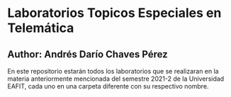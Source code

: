 # Laboratorios Topicos Especiales en Telemática

## Author: Andrés Darío Chaves Pérez 

En este repositorio estarán todos los laboratorios que se realizaran en la materia anteriormente mencionada del semestre 2021-2 de la Universidad EAFIT, cada uno en una carpeta diferente con su respectivo nombre.
